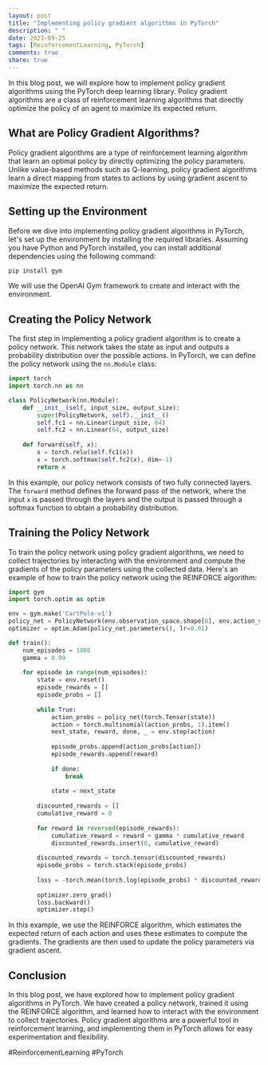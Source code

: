 ```yaml
---
layout: post
title: "Implementing policy gradient algorithms in PyTorch"
description: " "
date: 2023-09-25
tags: [ReinforcementLearning, PyTorch]
comments: true
share: true
---
```


In this blog post, we will explore how to implement policy gradient algorithms using the PyTorch deep learning library. Policy gradient algorithms are a class of reinforcement learning algorithms that directly optimize the policy of an agent to maximize its expected return.

## What are Policy Gradient Algorithms?

Policy gradient algorithms are a type of reinforcement learning algorithm that learn an optimal policy by directly optimizing the policy parameters. Unlike value-based methods such as Q-learning, policy gradient algorithms learn a direct mapping from states to actions by using gradient ascent to maximize the expected return.

## Setting up the Environment

Before we dive into implementing policy gradient algorithms in PyTorch, let's set up the environment by installing the required libraries. Assuming you have Python and PyTorch installed, you can install additional dependencies using the following command:

```python
pip install gym
```

We will use the OpenAI Gym framework to create and interact with the environment.

## Creating the Policy Network

The first step in implementing a policy gradient algorithm is to create a policy network. This network takes the state as input and outputs a probability distribution over the possible actions. In PyTorch, we can define the policy network using the `nn.Module` class:

```python
import torch
import torch.nn as nn

class PolicyNetwork(nn.Module):
    def __init__(self, input_size, output_size):
        super(PolicyNetwork, self).__init__()
        self.fc1 = nn.Linear(input_size, 64)
        self.fc2 = nn.Linear(64, output_size)
    
    def forward(self, x):
        x = torch.relu(self.fc1(x))
        x = torch.softmax(self.fc2(x), dim=-1)
        return x
```

In this example, our policy network consists of two fully connected layers. The `forward` method defines the forward pass of the network, where the input `x` is passed through the layers and the output is passed through a softmax function to obtain a probability distribution.

## Training the Policy Network

To train the policy network using policy gradient algorithms, we need to collect trajectories by interacting with the environment and compute the gradients of the policy parameters using the collected data. Here's an example of how to train the policy network using the REINFORCE algorithm:

```python
import gym
import torch.optim as optim

env = gym.make('CartPole-v1')
policy_net = PolicyNetwork(env.observation_space.shape[0], env.action_space.n)
optimizer = optim.Adam(policy_net.parameters(), lr=0.01)

def train():
    num_episodes = 1000
    gamma = 0.99
    
    for episode in range(num_episodes):
        state = env.reset()
        episode_rewards = []
        episode_probs = []
    
        while True:
            action_probs = policy_net(torch.Tensor(state))
            action = torch.multinomial(action_probs, 1).item()
            next_state, reward, done, _ = env.step(action)
            
            episode_probs.append(action_probs[action])
            episode_rewards.append(reward)
            
            if done:
                break
            
            state = next_state
        
        discounted_rewards = []
        cumulative_reward = 0
        
        for reward in reversed(episode_rewards):
            cumulative_reward = reward + gamma * cumulative_reward
            discounted_rewards.insert(0, cumulative_reward)
        
        discounted_rewards = torch.tensor(discounted_rewards)
        episode_probs = torch.stack(episode_probs)
        
        loss = -torch.mean(torch.log(episode_probs) * discounted_rewards)
        
        optimizer.zero_grad()
        loss.backward()
        optimizer.step()
```

In this example, we use the REINFORCE algorithm, which estimates the expected return of each action and uses these estimates to compute the gradients. The gradients are then used to update the policy parameters via gradient ascent.

## Conclusion

In this blog post, we have explored how to implement policy gradient algorithms in PyTorch. We have created a policy network, trained it using the REINFORCE algorithm, and learned how to interact with the environment to collect trajectories. Policy gradient algorithms are a powerful tool in reinforcement learning, and implementing them in PyTorch allows for easy experimentation and flexibility.

#ReinforcementLearning #PyTorch